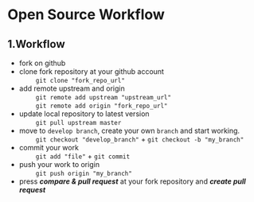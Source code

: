 Open Source Workflow
============

1.Workflow
--------
*   fork on github <br>
*   clone fork repository at your github account <br>
&ensp; &ensp; &ensp; `git clone "fork_repo_url"` <br>
*   add remote upstream and origin <br>
&ensp; &ensp; &ensp; `git remote add upstream "upstream_url"` <br>
&ensp; &ensp; &ensp; `git remote add origin "fork_repo_url"` <br>
*   update local repository to latest version <br>
&ensp; &ensp; &ensp; `git pull upstream master` <br>
*   move to `develop branch`, create your own `branch` and start working.  <br>
&ensp; &ensp; &ensp; `git checkout "develop_branch"` + `git checkout -b "my_branch"` <br>
*   commit your work <br>
&ensp; &ensp; &ensp; `git add "file"` + `git commit` <br>
*   push your work to origin <br>
&ensp; &ensp; &ensp; `git push origin "my_branch"` <br>
*   press ***compare & pull request*** at your fork repository and ***create pull request*** <br>
   
